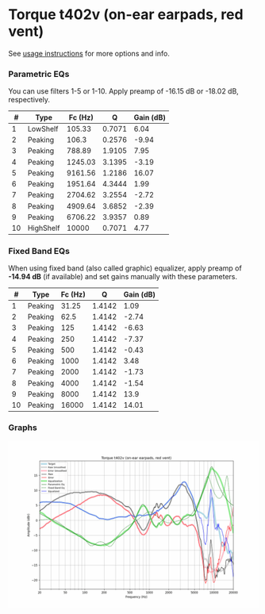 # Torque t402v (on-ear earpads, red vent)
See [usage instructions](https://github.com/jaakkopasanen/AutoEq#usage) for more options and info.

### Parametric EQs
You can use filters 1-5 or 1-10. Apply preamp of -16.15 dB or -18.02 dB, respectively.

|   # | Type      |   Fc (Hz) |      Q |   Gain (dB) |
|-----|-----------|-----------|--------|-------------|
|   1 | LowShelf  |    105.33 | 0.7071 |        6.04 |
|   2 | Peaking   |    106.3  | 0.2576 |       -9.94 |
|   3 | Peaking   |    788.89 | 1.9105 |        7.95 |
|   4 | Peaking   |   1245.03 | 3.1395 |       -3.19 |
|   5 | Peaking   |   9161.56 | 1.2186 |       16.07 |
|   6 | Peaking   |   1951.64 | 4.3444 |        1.99 |
|   7 | Peaking   |   2704.62 | 3.2554 |       -2.72 |
|   8 | Peaking   |   4909.64 | 3.6852 |       -2.39 |
|   9 | Peaking   |   6706.22 | 3.9357 |        0.89 |
|  10 | HighShelf |  10000    | 0.7071 |        4.77 |

### Fixed Band EQs
When using fixed band (also called graphic) equalizer, apply preamp of **-14.94 dB** (if available) and set gains manually with these parameters.

|   # | Type    |   Fc (Hz) |      Q |   Gain (dB) |
|-----|---------|-----------|--------|-------------|
|   1 | Peaking |     31.25 | 1.4142 |        1.09 |
|   2 | Peaking |     62.5  | 1.4142 |       -2.74 |
|   3 | Peaking |    125    | 1.4142 |       -6.63 |
|   4 | Peaking |    250    | 1.4142 |       -7.37 |
|   5 | Peaking |    500    | 1.4142 |       -0.43 |
|   6 | Peaking |   1000    | 1.4142 |        3.48 |
|   7 | Peaking |   2000    | 1.4142 |       -1.73 |
|   8 | Peaking |   4000    | 1.4142 |       -1.54 |
|   9 | Peaking |   8000    | 1.4142 |       13.9  |
|  10 | Peaking |  16000    | 1.4142 |       14.01 |

### Graphs
![](./Torque%20t402v%20(on-ear%20earpads,%20red%20vent).png)

